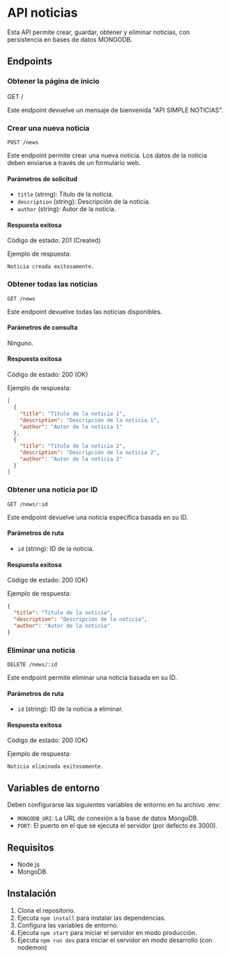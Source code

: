 
# API noticias

Esta API permite crear, guardar, obtener y eliminar noticias, con persistencia en bases de datos MONGODB.

## Endpoints

### Obtener la página de inicio


GET /

Este endpoint devuelve un mensaje de bienvenida "API SIMPLE NOTICIAS".

### Crear una nueva noticia

```plaintext
POST /news
```

Este endpoint permite crear una nueva noticia. Los datos de la noticia deben enviarse a través de un formulario web.

#### Parámetros de solicitud

- `title` (string): Título de la noticia.
- `description` (string): Descripción de la noticia.
- `author` (string): Autor de la noticia.

#### Respuesta exitosa

Código de estado: 201 (Created)

Ejemplo de respuesta:

```plaintext
Noticia creada exitosamente.
```

### Obtener todas las noticias

```plaintext
GET /news
```

Este endpoint devuelve todas las noticias disponibles.

#### Parámetros de consulta

Ninguno.

#### Respuesta exitosa

Código de estado: 200 (OK)

Ejemplo de respuesta:

```json
[
  {
    "title": "Título de la noticia 1",
    "description": "Descripción de la noticia 1",
    "author": "Autor de la noticia 1"
  },
  {
    "title": "Título de la noticia 2",
    "description": "Descripción de la noticia 2",
    "author": "Autor de la noticia 2"
  }
]
```

### Obtener una noticia por ID

```plaintext
GET /news/:id
```

Este endpoint devuelve una noticia específica basada en su ID.

#### Parámetros de ruta

- `id` (string): ID de la noticia.

#### Respuesta exitosa

Código de estado: 200 (OK)

Ejemplo de respuesta:

```json
{
  "title": "Título de la noticia",
  "description": "Descripción de la noticia",
  "author": "Autor de la noticia"
}
```

### Eliminar una noticia

```plaintext
DELETE /news/:id
```

Este endpoint permite eliminar una noticia basada en su ID.

#### Parámetros de ruta

- `id` (string): ID de la noticia a eliminar.

#### Respuesta exitosa

Código de estado: 200 (OK)

Ejemplo de respuesta:

```plaintext
Noticia eliminada exitosamente.
```

## Variables de entorno

Deben configurarse las siguientes variables de entorno en tu archivo .env:
- `MONGODB_URI`: La URL de conexión a la base de datos MongoDB.
- `PORT`: El puerto en el que se ejecuta el servidor (por defecto es 3000).

## Requisitos
- Node.js
- MongoDB

## Instalación

1. Clona el repositorio.
2. Ejecuta `npm install` para instalar las dependencias.
3. Configura las variables de entorno.
4. Ejecuta `npm start` para iniciar el servidor en modo producción.
5. Ejecuta `npm run dev` para iniciar el servidor en modo desarrollo (con nodemon)
